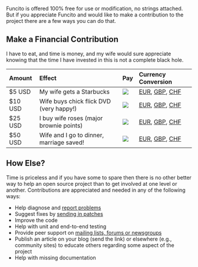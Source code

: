 Funcito is offered 100% free for use or modification, no strings attached.  But if you appreciate Funcito and would like to make a contribution to the project there are a few ways you can do that.

## Make a Financial Contribution ##
I have to eat, and time is money, and my wife would sure appreciate knowing that the time I have invested in this is not a complete black hole.

| **Amount** | **Effect** | **Pay** | **Currency Conversion** |
|:-----------|:-----------|:--------|:------------------------|
| $5 USD     | My wife gets a Starbucks | [![](http://www.paypal.com/en_US/i/btn/x-click-but04.gif)](https://www.paypal.com/cgi-bin/webscr?cmd=_s-xclick&hosted_button_id=TCKRPTTWG3WPQ) | [EUR](http://www.google.com/search?hl=en&q=5+usd+in+eur), [GBP](http://www.google.com/search?hl=en&q=5+usd+in+gbp), [CHF](http://www.google.com/search?hl=en&q=5+usd+in+chf) |
| $10 USD    | Wife buys chick flick DVD (very happy!) | [![](http://www.paypal.com/en_US/i/btn/x-click-but04.gif)](https://www.paypal.com/cgi-bin/webscr?cmd=_s-xclick&hosted_button_id=P8F68NTPCYMV2) | [EUR](http://www.google.com/search?hl=en&q=10+usd+in+eur), [GBP](http://www.google.com/search?hl=en&q=10+usd+in+gbp), [CHF](http://www.google.com/search?hl=en&q=10+usd+in+chf) |
| $25 USD    | I buy wife roses (major brownie points) | [![](http://www.paypal.com/en_US/i/btn/x-click-but04.gif)](https://www.paypal.com/cgi-bin/webscr?cmd=_s-xclick&hosted_button_id=BZRMV4CVTCF9J) | [EUR](http://www.google.com/search?hl=en&q=25+usd+in+eur), [GBP](http://www.google.com/search?hl=en&q=25+usd+in+gbp), [CHF](http://www.google.com/search?hl=en&q=25+usd+in+chf) |
| $50 USD    | Wife and I go to dinner, marriage saved! | [![](http://www.paypal.com/en_US/i/btn/x-click-but04.gif)](https://www.paypal.com/cgi-bin/webscr?cmd=_s-xclick&hosted_button_id=FNFXQ8EKK8J9J) | [EUR](http://www.google.com/search?hl=en&q=50+usd+in+eur), [GBP](http://www.google.com/search?hl=en&q=50+usd+in+gbp), [CHF](http://www.google.com/search?hl=en&q=50+usd+in+chf) |

## How Else? ##

Time is priceless and if you have some to spare then there is no other better way to help an open source project than to get involved at one level or another. Contributions are appreciated and needed in any of the following ways:

  * Help diagnose and [report problems](http://code.google.com/p/funcito/issues/list)
  * Suggest fixes by [sending in patches](http://www.hanselman.com/blog/GetInvolvedInOpenSourceTodayHowToContributeAPatchToAGitHubHostedOpenSourceProjectLikeCode52.aspx)
  * Improve the code
  * Help with unit and end-to-end testing
  * Provide peer support on [mailing lists, forums or newsgroups](http://groups.google.com/group/funcito)
  * Publish an article on your blog (send the link) or elsewhere (e.g., community sites) to educate others regarding some aspect of the project
  * Help with missing documentation